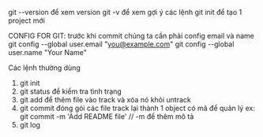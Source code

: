 git --version để xem version
git -v để xem gợi ý các lệnh
git init để tạo 1 project mới

CONFIG FOR GIT: trước khi commit chúng ta cần phải config email và name
git config --global user.email "you@example.com"
git config --global user.name "Your Name"

Các lệnh thường dùng
1) git init
2) git status để kiểm tra tình trạng
3) git add <tenfile>  để thêm file vào track và xóa nó khỏi untrack
4) git commit đóng gói các file track lại thành 1 object có mã để quản lý
ex: git commit -m 'Add README file'
//   -m để thêm mô tả   
5) git log